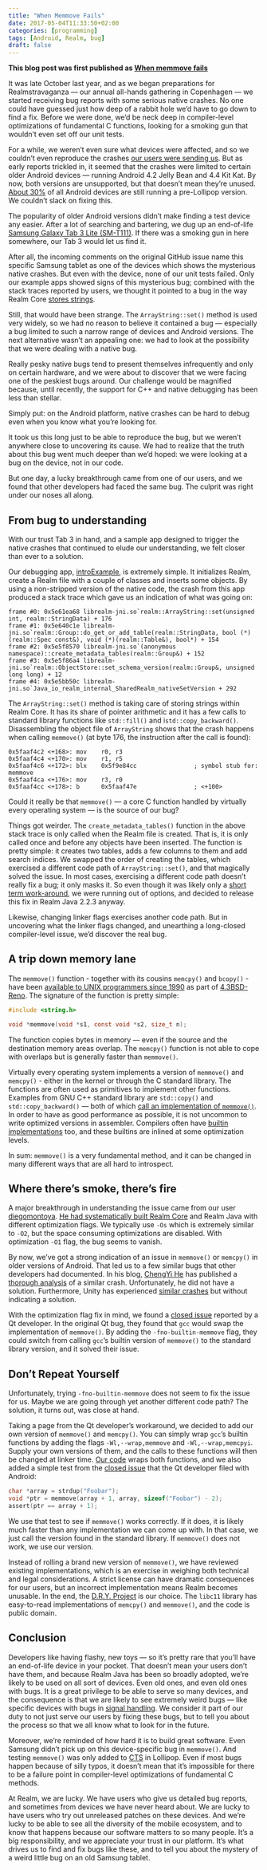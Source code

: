 ```yaml
---
title: "When Memmove Fails"
date: 2017-05-04T11:33:50+02:00
categories: [programming]
tags: [Android, Realm, bug]
draft: false
---
```


**This blog post was first published as [When memmove fails](https://academy.realm.io/posts/when-memmove-fails/)**

It was late October last year, and as we began preparations for Realmstravaganza — our annual all-hands gathering in Copenhagen — we started receiving bug reports with some serious native crashes. No one could have guessed just how deep of a rabbit hole we’d have to go down to find a fix. Before we were done, we’d be neck deep in compiler-level optimizations of fundamental C functions, looking for a smoking gun that wouldn’t even set off our unit tests.

For a while, we weren’t even sure what devices were affected, and so we couldn’t even reproduce the crashes [our users were sending us](https://github.com/realm/realm-java/issues/3651). But as early reports trickled in, it seemed that the crashes were limited to certain older Android devices — running Android 4.2 Jelly Bean and 4.4 Kit Kat. By now, both versions are unsupported, but that doesn’t mean they’re unused. [About 30%](https://developer.android.com/about/dashboards/index.html) of all Android devices are still running a pre-Lollipop version. We couldn’t slack on fixing this.

The popularity of older Android versions didn’t make finding a test device any easier. After a lot of searching and bartering, we dug up an end-of-life [Samsung Galaxy Tab 3 Lite (SM-T111)](http://www.gsmarena.com/samsung_galaxy_tab_3_lite_7_0_3g-5975.php). If there was a smoking gun in here somewhere, our Tab 3 would let us find it.

After all, the incoming comments on the original GitHub issue name this specific Samsung tablet as one of the devices which shows the mysterious native crashes. But even with the device, none of our unit tests failed. Only our example apps showed signs of this mysterious bug; combined with the stack traces reported by users, we thought it pointed to a bug in the way Realm Core [stores strings](https://github.com/realm/realm-core/blob/master/src/realm/array_string.cpp#L72).

Still, that would have been strange. The `ArrayString::set()` method is used very widely, so we had no reason to believe it contained a bug — especially a bug limited to such a narrow range of devices and Android versions. The next alternative wasn’t an appealing one: we had to look at the possibility that we were dealing with a native bug.

Really pesky native bugs tend to present themselves infrequently and only on certain hardware, and we were about to discover that we were facing one of the peskiest bugs around. Our challenge would be magnified because, until recently, the support for C++ and native debugging has been less than stellar.

Simply put: on the Android platform, native crashes can be hard to debug even when you know what you’re looking for.

It took us this long just to be able to reproduce the bug, but we weren’t anywhere close to uncovering its cause. We had to realize that the truth about this bug went much deeper than we’d hoped: we were looking at a bug on the device, not in our code.

But one day, a lucky breakthrough came from one of our users, and we found that other developers had faced the same bug. The culprit was right under our noses all along.

## From bug to understanding

With our trust Tab 3 in hand, and a sample app designed to trigger the native crashes that continued to elude our understanding, we felt closer than ever to a solution.

Our debugging app, [introExample](https://github.com/realm/realm-java/tree/master/examples/introExample), is extremely simple. It initializes Realm, create a Realm file with a couple of classes and inserts some objects. By using a non-stripped version of the native code, the crash from this app produced a stack trace which gave us an indication of what was going on:

```
frame #0: 0x5e61ea68 librealm-jni.so`realm::ArrayString::set(unsigned int, realm::StringData) + 176
frame #1: 0x5e640c1e librealm-jni.so`realm::Group::do_get_or_add_table(realm::StringData, bool (*)(realm::Spec const&), void (*)(realm::Table&), bool*) + 154
frame #2: 0x5e5f8570 librealm-jni.so`(anonymous namespace)::create_metadata_tables(realm::Group&) + 152
frame #3: 0x5e5f86a4 librealm-jni.so`realm::ObjectStore::set_schema_version(realm::Group&, unsigned long long) + 12
frame #4: 0x5e5bb50c librealm-jni.so`Java_io_realm_internal_SharedRealm_nativeSetVersion + 292
```

The `ArrayString::set()` method is taking care of storing strings within Realm Core. It has its share of pointer arithmetic and it has a few calls to standard library functions like `std::fill()` and i`std::copy_backward()`. Disassembling the object file of `ArrayString` shows that the crash happens when calling `memmove()` (at byte 176, the instruction after the call is found):


```
0x5faaf4c2 <+168>: mov    r0, r3
0x5faaf4c4 <+170>: mov    r1, r5
0x5faaf4c6 <+172>: blx    0x5f9e84cc                ; symbol stub for: memmove
0x5faaf4ca <+176>: mov    r3, r0
0x5faaf4cc <+178>: b      0x5faaf47e                ; <+100>
```

Could it really be that `memmove()` — a core C function handled by virtually every operating system — is the source of our bug?

Things got weirder. The `create_metadata_tables()` function in the above stack trace is only called when the Realm file is created. That is, it is only called once and before any objects have been inserted. The function is pretty simple: it creates two tables, adds a few columns to them and add search indices. We swapped the order of creating the tables, which exercised a different code path of `ArrayString::set()`, and that magically solved the issue. In most cases, exercising a different code path doesn’t really fix a bug; it only masks it. So even though it was likely only a [short term work-around](https://github.com/realm/realm-java/pull/4067), we were running out of options, and decided to release this fix in Realm Java 2.2.3 anyway.

Likewise, changing linker flags exercises another code path. But in uncovering what the linker flags changed, and unearthing a long-closed compiler-level issue, we’d discover the real bug.

## A trip down memory lane

The `memmove()` function - together with its cousins `memcpy()` and `bcopy()` - have been [available to UNIX programmers since 1990](https://github.com/dspinellis/unix-history-repo/commit/5fc4877aa0c5088a818786dda9b4b0bc1bac2ef6) as part of [4.3BSD-Reno](http://gunkies.org/wiki/4.3_BSD_Reno). The signature of the function is pretty simple:

```c
#include <string.h>

void *memmove(void *s1, const void *s2, size_t n);
```

The function copies bytes in memory — even if the source and the destination memory areas overlap. The `memcpy()` function is not able to cope with overlaps but is generally faster than `memmove()`.

Virtually every operating system implements a version of `memmove()` and `memcpy()` - either in the kernel or through the C standard library. The functions are often used as primitives to implement other functions. Examples from GNU C++ standard library are `std::copy()` and `std::copy_backward()` — both of which [call an implementation of `memmove()`](https://github.com/gcc-mirror/gcc/blob/master/libstdc%2B%2B-v3/include/bits/stl_algobase.h#L570). In order to have as good performance as possible, it is not uncommon to write optimized versions in assembler. Compilers often have [builtin implementations](https://gcc.gnu.org/onlinedocs/gcc/Other-Builtins.html) too, and these builtins are inlined at some optimization levels.

In sum: `memmove()` is a very fundamental method, and it can be changed in many different ways that are all hard to introspect.

## Where there’s smoke, there’s fire

A major breakthrough in understanding the issue came from our user [diegomontoya](https://github.com/diegomontoya). [He had systematically built Realm Core](https://github.com/realm/realm-java/issues/3651#issuecomment-288350097) and Realm Java with different optimization flags. We typically use `-Os` which is extremely similar to `-O2`, but the space consuming optimizations are disabled. With optimization `-O1` flag, the bug seems to vanish.

By now, we’ve got a strong indication of an issue in `memmove()` or `memcpy()` in older versions of Android. That led us to a few similar bugs that other developers had documented. In his blog, [ChengYi He](https://github.com/chengyihe) has published a [thorough analysis](https://chengyihe.wordpress.com/2015/08/30/android-binder-arm-segmentation-at-ipcthreadstateexecutecommand-in-libbinder-so/) of a similar crash. Unfortunately, he did not have a solution. Furthermore, Unity has experienced [similar crashes](https://forum.unity3d.com/threads/2-5x-increase-in-crashes-from-samsung-devices-on-android-4-4-2.246258/) but without indicating a solution.

With the optimization flag fix in mind, we found a [closed issue](https://code.google.com/p/android/issues/detail?id=81692) reported by a Qt developer. In the original Qt bug, they found that `gcc` would swap the implementation of `memmove()`. By adding the `-fno-builtin-memmove` flag, they could switch from calling `gcc`’s builtin version of `memmove()` to the standard library version, and it solved their issue.

## Don’t Repeat Yourself

Unfortunately, trying `-fno-builtin-memmove` does not seem to fix the issue for us. Maybe we are going through yet another different code path? The solution, it turns out, was close at hand.

Taking a page from the Qt developer’s workaround, we decided to add our own version of `memmove()` and `memcpy()`. You can simply wrap `gcc`’s builtin functions by adding the flags `-Wl,--wrap,memmove` and `-Wl,--wrap,memcpyi`. Supply your own versions of them, and the calls to these functions will then be changed at linker time. [Our code](https://github.com/realm/realm-java/pull/4402) wraps both functions, and we also added a simple test from the [closed issue](https://code.google.com/p/android/issues/detail?id=81692) that the Qt developer filed with Android:

```c
char *array = strdup("Foobar");
void *ptr = memmove(array + 1, array, sizeof("Foobar") - 2);
assert(ptr == array + 1);
```

We use that test to see if `memmove()` works correctly. If it does, it is likely much faster than any implementation we can come up with. In that case, we just call the version found in the standard library. If `memmove()` does not work, we use our version.

Instead of rolling a brand new version of `memmove()`, we have reviewed existing implementations, which is an exercise in weighing both technical and legal considerations. A strict license can have dramatic consequences for our users, but an incorrect implementation means Realm becomes unusable. In the end, the [D.R.Y. Project](http://dryproject.org/) is our choice. The `libc11` library has easy-to-read implementations of `memcpy()` and `memmove()`, and the code is public domain.

## Conclusion

Developers like having flashy, new toys — so it’s pretty rare that you’ll have an end-of-life device in your pocket. That doesn’t mean your users don’t have them, and because Realm Java has been so broadly adopted, we’re likely to be used on all sort of devices. Even old ones, and even old ones with bugs. It is a great privilege to be able to serve so many devices, and the consequence is that we are likely to see extremely weird bugs — like specific devices with bugs in [signal handling](https://realm.io/news/realm-java-0.85.0/). We consider it part of our duty to not just serve our users by fixing these bugs, but to tell you about the process so that we all know what to look for in the future.

Moreover, we’re reminded of how hard it is to build great software. Even Samsung didn’t pick up on this device-specific bug in `memmove()`. And testing `memmove()` was only added to [CTS](https://source.android.com/compatibility/cts/) in Lollipop. Even if most bugs happen because of silly typos, it doesn’t mean that it’s impossible for there to be a failure point in compiler-level optimizations of fundamental C methods.

At Realm, we are lucky. We have users who give us detailed bug reports, and sometimes from devices we have never heard about. We are lucky to have users who try out unreleased patches on these devices. And we’re lucky to be able to see all the diversity of the mobile ecosystem, and to know that happens because our software matters to so many people. It’s a big responsibility, and we appreciate your trust in our platform. It’s what drives us to find and fix bugs like these, and to tell you about the mystery of a weird little bug on an old Samsung tablet.
